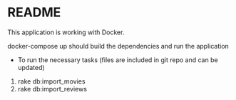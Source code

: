 # README

This application is working with Docker.

docker-compose up should build the dependencies and run the application

- To run the necessary tasks (files are included in git repo and can be updated)
1. rake db:import_movies
2. rake db:import_reviews

